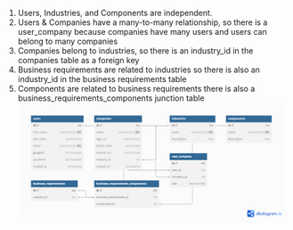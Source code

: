 1. Users, Industries, and Components are independent.
2. Users & Companies have a many-to-many relationship, so there is a user_company because companies have many users and users can belong to many companies
3. Companies belong to industries, so there is an industry_id in the companies table as a foreign key
4. Business requirements are related to industries so there is also an industry_id in the business requirements table
5. Components are related to business requirements there is also a business_requirements_components junction table
   ![db-relationships-diagram](db-relationships-diagram.png)
